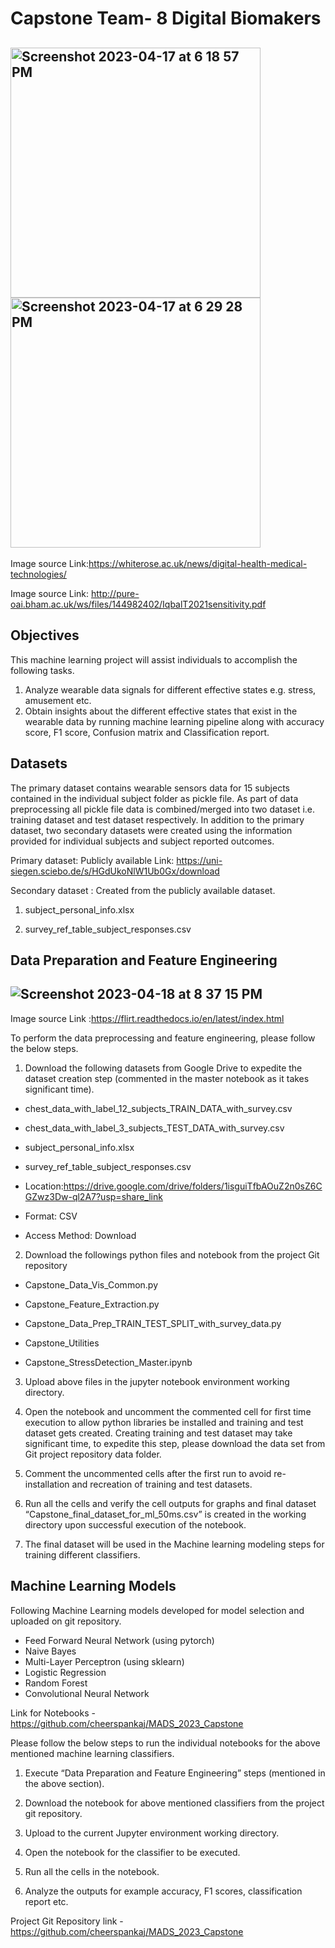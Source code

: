 # Capstone Team- 8 Digital Biomakers
## <img width="400" height="400" alt="Screenshot 2023-04-17 at 6 18 57 PM" src="https://user-images.githubusercontent.com/108576861/232935357-dc2101b3-0aac-420d-8aa6-16e0da3f3ed9.png">  <img width="400" height="400" alt="Screenshot 2023-04-17 at 6 29 28 PM" src="https://user-images.githubusercontent.com/108576861/232935597-e05a0f4d-0964-40eb-9456-115461516b6d.png">

Image source Link:https://whiterose.ac.uk/news/digital-health-medical-technologies/

Image source Link: http://pure-oai.bham.ac.uk/ws/files/144982402/IqbalT2021sensitivity.pdf

## Objectives

This machine learning project will assist individuals to accomplish the following tasks.
1) Analyze wearable data signals for different effective states e.g. stress, amusement etc.
2) Obtain insights about the different effective states that exist in the wearable data by running machine learning pipeline along with accuracy score, F1 score, Confusion matrix and Classification report.

## Datasets

The primary dataset contains wearable sensors data for 15 subjects contained in the individual subject folder as pickle file. As part of data preprocessing all pickle file data is combined/merged into two dataset i.e. training dataset and test dataset respectively.
In addition to the primary dataset, two secondary datasets were created using the information provided for individual subjects and subject reported outcomes.

Primary dataset: Publicly available
Link: https://uni-siegen.sciebo.de/s/HGdUkoNlW1Ub0Gx/download

Secondary dataset : Created from the publicly available dataset.

1) subject_personal_info.xlsx

2) survey_ref_table_subject_responses.csv

## Data Preparation and Feature Engineering

## ![Screenshot 2023-04-18 at 8 37 15 PM](https://user-images.githubusercontent.com/108576861/232936374-97f2ff63-3c2f-430f-863c-c86e13010ef1.png)

Image source Link :https://flirt.readthedocs.io/en/latest/index.html

To perform the data preprocessing and feature engineering, please follow the below steps.

1. Download the following datasets from Google Drive to expedite the dataset creation step (commented in the master notebook as it takes significant time).

- chest_data_with_label_12_subjects_TRAIN_DATA_with_survey.csv

- chest_data_with_label_3_subjects_TEST_DATA_with_survey.csv

- subject_personal_info.xlsx

- survey_ref_table_subject_responses.csv

- Location:https://drive.google.com/drive/folders/1isguiTfbAOuZ2n0sZ6CGZwz3Dw-ql2A7?usp=share_link
- Format: CSV
- Access Method: Download

2. Download the followings python files and notebook from the project Git repository

- Capstone_Data_Vis_Common.py

- Capstone_Feature_Extraction.py

- Capstone_Data_Prep_TRAIN_TEST_SPLIT_with_survey_data.py

- Capstone_Utilities

- Capstone_StressDetection_Master.ipynb

3. Upload above files in the jupyter notebook environment working directory.

4. Open the notebook and uncomment the commented cell for first time execution to allow python 
libraries be installed and training and test dataset gets created. Creating training and test dataset may take significant time, to expedite this step, please download the data set from Git project repository data folder.

5. Comment the uncommented cells after the first run to avoid re-installation and recreation of training and test datasets.

6. Run all the cells and verify the cell outputs for graphs and final dataset “Capstone_final_dataset_for_ml_50ms.csv” is created in the working directory upon successful execution of the notebook.

7. The final dataset will be used in the Machine learning modeling steps for training different classifiers.

## Machine Learning Models

Following Machine Learning models developed for model selection and uploaded on git repository.

- Feed Forward Neural Network (using pytorch)
- Naive Bayes
- Multi-Layer Perceptron (using sklearn)
- Logistic Regression
- Random Forest 
- Convolutional Neural Network

Link for Notebooks - https://github.com/cheerspankaj/MADS_2023_Capstone

Please follow the below steps to run the individual notebooks for the above mentioned machine learning classifiers.

1. Execute “Data Preparation and Feature Engineering” steps (mentioned in the above section).

2. Download the notebook for above mentioned classifiers from the project git repository.

3. Upload to the current Jupyter environment working directory.

4. Open the notebook for the classifier to be executed.

5. Run all the cells in the notebook.

6. Analyze the outputs for example accuracy, F1 scores, classification report etc.

Project Git Repository link - https://github.com/cheerspankaj/MADS_2023_Capstone
